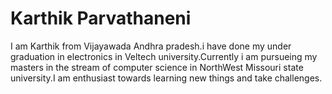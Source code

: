 # Karthik Parvathaneni    
I am Karthik from Vijayawada Andhra pradesh.i have done my under graduation in electronics in Veltech university.Currently i am pursueing my masters in the stream of
computer science in NorthWest Missouri state university.I am enthusiast towards learning new things and take challenges.

